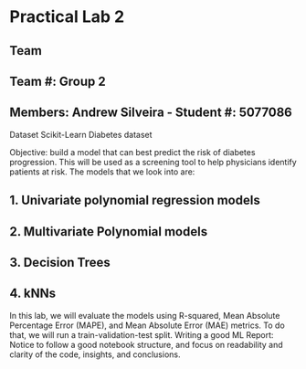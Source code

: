 # Practical Lab 2

## Team
## Team #: Group 2
## Members: Andrew Silveira - Student #: 5077086

Dataset
Scikit-Learn Diabetes dataset

Objective: build a model that can best predict the risk of diabetes progression. This will be used as a screening tool to help physicians identify patients at risk. The models that we look into are:
## 1. Univariate polynomial regression models
## 2. Multivariate Polynomial models
## 3. Decision Trees
## 4. kNNs
In this lab, we will evaluate the models using R-squared, Mean Absolute Percentage Error (MAPE), and Mean Absolute Error (MAE) metrics. To do that, we will run a train-validation-test split.
Writing a good ML Report: Notice to follow a good notebook structure, and focus on readability and clarity of the code, insights, and conclusions.